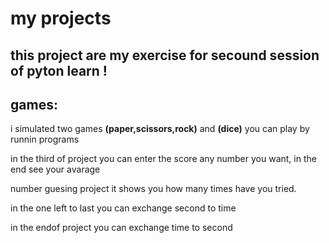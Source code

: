 # my projects
this project are my exercise for secound session of pyton learn !
-------
## games:
i simulated two games **(paper,scissors,rock)** and **(dice)**
you can play by runnin programs

in the third of project you can enter the score any number you want, in the end see your avarage

number guesing project it shows you how many times have you tried.

in the one left to last you can exchange second to time

in the endof project you can exchange time to second